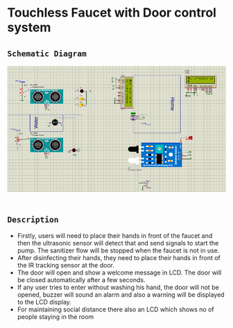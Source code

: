 # Touchless Faucet with Door control system
## `Schematic Diagram` <br> 
![](Touchless_Faucet/sample.png)<br><br>
## `Description` <br>
- Firstly, users will need to place their hands in front of the faucet and then the ultrasonic sensor will detect that and send signals to start the pump. The sanitizer flow will be stopped when the faucet is not in use. 
- After disinfecting their hands, they need to place their hands in front of the IR tracking sensor at the door. 
- The door will open and show a welcome message in LCD. The door will be closed automatically after a few seconds. 
- If any user tries to enter without washing his hand, the door will not be opened, buzzer will sound an alarm and also a warning will be displayed to the LCD display.
- For maintaining social distance there also an LCD which shows no of people staying in the room 
